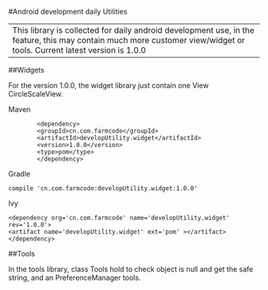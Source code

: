 #Android development daily Utilities
<table>
    <tr>
        <td>This library is collected for daily android development use, in the feature, this may contain much more customer view/widget or tools. Current latest version is 1.0.0</td>
    </tr>
</table>

##Widgets
<p>For the version 1.0.0, the widget library just contain one View CircleScaleView. </p>
<p>Maven</p>
           
            <dependency>
            <groupId>cn.com.farmcode</groupId>
            <artifactId>developUtility.widget</artifactId>
            <version>1.0.0</version>
            <type>pom</type>
            </dependency>
            
<p>Gradle</p>

    compile 'cn.com.farmcode:developUtility.widget:1.0.0'
    
<p>Ivy</p>

    <dependency org='cn.com.farmcode' name='developUtility.widget' rev='1.0.0'>
    <artifact name='developUtility.widget' ext='pom' ></artifact>
    </dependency>

##Tools
<p>In the tools library, class Tools hold to check object is null and get the safe string, and an PreferenceManager tools.</p>
